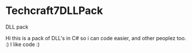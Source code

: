 # Techcraft7DLLPack
DLL pack

Hi this is a pack of DLL's in C# so i can code easier, and other peoplez too. :)
I like code :)
